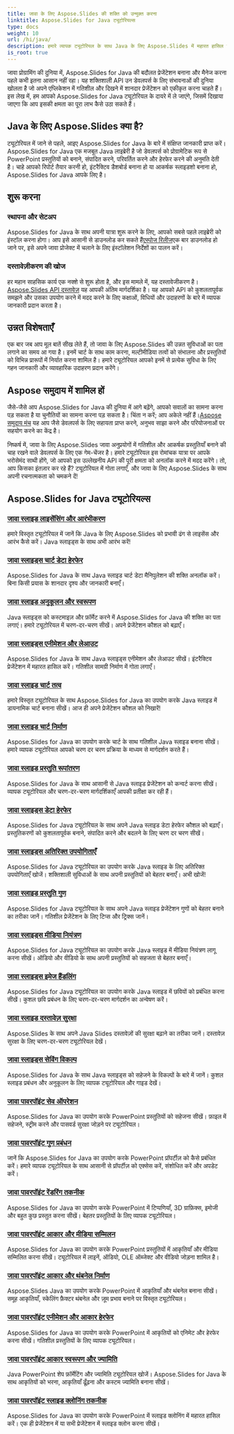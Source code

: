 ```yaml
---
title: जावा के लिए Aspose.Slides की शक्ति को उन्मुक्त करना
linktitle: Aspose.Slides for Java ट्यूटोरियल्स
type: docs
weight: 10
url: /hi/java/
description: हमारे व्यापक ट्यूटोरियल के साथ Java के लिए Aspose.Slides में महारत हासिल करना सीखें। प्रस्तुतियों के लिए इस शक्तिशाली Java API का उपयोग करने के लिए चरण-दर-चरण मार्गदर्शन।
is_root: true
---
```


जावा प्रोग्रामिंग की दुनिया में, Aspose.Slides for Java की बदौलत प्रेजेंटेशन बनाना और मैनेज करना पहले कभी इतना आसान नहीं रहा। यह शक्तिशाली API उन डेवलपर्स के लिए संभावनाओं की दुनिया खोलता है जो अपने एप्लिकेशन में गतिशील और दिखने में शानदार प्रेजेंटेशन को एकीकृत करना चाहते हैं। इस लेख में, हम आपको Aspose.Slides for Java ट्यूटोरियल के दायरे में ले जाएंगे, जिसमें दिखाया जाएगा कि आप इसकी क्षमता का पूरा लाभ कैसे उठा सकते हैं।

## Java के लिए Aspose.Slides क्या है?

ट्यूटोरियल में जाने से पहले, आइए Aspose.Slides for Java के बारे में संक्षिप्त जानकारी प्राप्त करें। Aspose.Slides for Java एक मजबूत Java लाइब्रेरी है जो डेवलपर्स को प्रोग्रामेटिक रूप से PowerPoint प्रस्तुतियों को बनाने, संपादित करने, परिवर्तित करने और हेरफेर करने की अनुमति देती है। चाहे आपको रिपोर्ट तैयार करनी हो, इंटरैक्टिव डैशबोर्ड बनाना हो या आकर्षक स्लाइडशो बनाना हो, Aspose.Slides for Java आपके लिए है।

## शुरू करना

### स्थापना और सेटअप

Aspose.Slides for Java के साथ अपनी यात्रा शुरू करने के लिए, आपको सबसे पहले लाइब्रेरी को इंस्टॉल करना होगा। आप इसे आसानी से डाउनलोड कर सकते हैं[एस्पोज रिलीज](https://releases.aspose.com/slides/java/)एक बार डाउनलोड हो जाने पर, इसे अपने जावा प्रोजेक्ट में चलाने के लिए इंस्टॉलेशन निर्देशों का पालन करें।

### दस्तावेज़ीकरण की खोज

 हर महान साहसिक कार्य एक नक्शे से शुरू होता है, और इस मामले में, यह दस्तावेजीकरण है।[Aspose.Slides API दस्तावेज़](https://reference.aspose.com/slides/java/) यह आपकी अंतिम मार्गदर्शिका है। यह आपको API को कुशलतापूर्वक समझने और उसका उपयोग करने में मदद करने के लिए कक्षाओं, विधियों और उदाहरणों के बारे में व्यापक जानकारी प्रदान करता है।

## उन्नत विशेषताएँ

एक बार जब आप मूल बातें सीख लेते हैं, तो जावा के लिए Aspose.Slides की उन्नत सुविधाओं का पता लगाने का समय आ गया है। इनमें चार्ट के साथ काम करना, मल्टीमीडिया तत्वों को संभालना और प्रस्तुतियों को विभिन्न प्रारूपों में निर्यात करना शामिल है। हमारे ट्यूटोरियल आपको इनमें से प्रत्येक सुविधा के लिए गहन जानकारी और व्यावहारिक उदाहरण प्रदान करेंगे।

## Aspose समुदाय में शामिल हों

जैसे-जैसे आप Aspose.Slides for Java की दुनिया में आगे बढ़ेंगे, आपको सवालों का सामना करना पड़ सकता है या चुनौतियों का सामना करना पड़ सकता है। चिंता न करें; आप अकेले नहीं हैं।[Aspose समुदाय मंच](https://forum.aspose.com/) यह आप जैसे डेवलपर्स के लिए सहायता प्राप्त करने, अनुभव साझा करने और परियोजनाओं पर सहयोग करने का केंद्र है।

निष्कर्ष में, जावा के लिए Aspose.Slides जावा अनुप्रयोगों में गतिशील और आकर्षक प्रस्तुतियाँ बनाने की चाह रखने वाले डेवलपर्स के लिए एक गेम-चेंजर है। हमारे ट्यूटोरियल इस रोमांचक यात्रा पर आपके भरोसेमंद साथी होंगे, जो आपको इस उल्लेखनीय API की पूरी क्षमता को अनलॉक करने में मदद करेंगे। तो, आप किसका इंतज़ार कर रहे हैं? ट्यूटोरियल में गोता लगाएँ, और जावा के लिए Aspose.Slides के साथ अपनी रचनात्मकता को चमकने दें!

## Aspose.Slides for Java ट्यूटोरियल्स
### [जावा स्लाइड लाइसेंसिंग और आरंभीकरण](./licensing-and-initialization/)
हमारे विस्तृत ट्यूटोरियल में जानें कि Java के लिए Aspose.Slides को प्रभावी ढंग से लाइसेंस और आरंभ कैसे करें। Java स्लाइड्स के साथ अभी आरंभ करें!
### [जावा स्लाइड्स चार्ट डेटा हेरफेर](./chart-data-manipulation/)
Aspose.Slides for Java के साथ Java स्लाइड चार्ट डेटा मैनिपुलेशन की शक्ति अनलॉक करें। बिना किसी प्रयास के शानदार दृश्य और जानकारी बनाएँ।
### [जावा स्लाइड अनुकूलन और स्वरूपण](./customization-and-formatting/)
Java स्लाइड्स को कस्टमाइज़ और फ़ॉर्मेट करने में Aspose.Slides for Java की शक्ति का पता लगाएं। हमारे ट्यूटोरियल में चरण-दर-चरण सीखें। अपने प्रेजेंटेशन कौशल को बढ़ाएँ।
### [जावा स्लाइड्स एनीमेशन और लेआउट](./animation-and-layout/)
Aspose.Slides for Java के साथ Java स्लाइड्स एनीमेशन और लेआउट सीखें। इंटरैक्टिव प्रेजेंटेशन में महारत हासिल करें। गतिशील सामग्री निर्माण में गोता लगाएँ।
### [जावा स्लाइड चार्ट तत्व](./chart-elements/)
हमारे विस्तृत ट्यूटोरियल के साथ Aspose.Slides for Java का उपयोग करके Java स्लाइड में डायनामिक चार्ट बनाना सीखें। आज ही अपने प्रेजेंटेशन कौशल को निखारें!
### [जावा स्लाइड चार्ट निर्माण](./chart-creation/)
Aspose.Slides for Java का उपयोग करके चार्ट के साथ गतिशील Java स्लाइड बनाना सीखें। हमारे व्यापक ट्यूटोरियल आपको चरण दर चरण प्रक्रिया के माध्यम से मार्गदर्शन करते हैं।
### [जावा स्लाइड प्रस्तुति रूपांतरण](./presentation-conversion/)
Aspose.Slides for Java के साथ आसानी से Java स्लाइड प्रेजेंटेशन को कन्वर्ट करना सीखें। व्यापक ट्यूटोरियल और चरण-दर-चरण मार्गदर्शिकाएँ आपकी प्रतीक्षा कर रही हैं।
### [जावा स्लाइड्स डेटा हेरफेर](./data-manipulation/)
Aspose.Slides for Java ट्यूटोरियल के साथ अपने Java स्लाइड डेटा हेरफेर कौशल को बढ़ाएँ। प्रस्तुतिकरणों को कुशलतापूर्वक बनाने, संपादित करने और बदलने के लिए चरण दर चरण सीखें।
### [जावा स्लाइड्स अतिरिक्त उपयोगिताएँ](./additional-utilities/)
Aspose.Slides for Java ट्यूटोरियल का उपयोग करके Java स्लाइड के लिए अतिरिक्त उपयोगिताएँ खोजें। शक्तिशाली सुविधाओं के साथ अपनी प्रस्तुतियों को बेहतर बनाएँ। अभी खोजें!
### [जावा स्लाइड प्रस्तुति गुण](./presentation-properties/)
Aspose.Slides for Java ट्यूटोरियल के साथ अपने Java स्लाइड प्रेजेंटेशन गुणों को बेहतर बनाने का तरीका जानें। गतिशील प्रेजेंटेशन के लिए टिप्स और ट्रिक्स जानें।
### [जावा स्लाइड्स मीडिया नियंत्रण](./media-controls/)
Aspose.Slides for Java ट्यूटोरियल का उपयोग करके Java स्लाइड में मीडिया नियंत्रण लागू करना सीखें। ऑडियो और वीडियो के साथ अपनी प्रस्तुतियों को सहजता से बेहतर बनाएँ।
### [जावा स्लाइड्स इमेज हैंडलिंग](./image-handling/)
Aspose.Slides for Java ट्यूटोरियल का उपयोग करके Java स्लाइड में छवियों को प्रबंधित करना सीखें। कुशल छवि प्रबंधन के लिए चरण-दर-चरण मार्गदर्शन का अन्वेषण करें।
### [जावा स्लाइड दस्तावेज़ सुरक्षा](./document-protection/)
Aspose.Slides के साथ अपने Java Slides दस्तावेज़ों की सुरक्षा बढ़ाने का तरीका जानें। दस्तावेज़ सुरक्षा के लिए चरण-दर-चरण ट्यूटोरियल देखें।
### [जावा स्लाइड्स सेविंग विकल्प](./saving-options/)
Aspose.Slides for Java के साथ Java स्लाइड्स को सहेजने के विकल्पों के बारे में जानें। कुशल स्लाइड प्रबंधन और अनुकूलन के लिए व्यापक ट्यूटोरियल और गाइड देखें।

### [जावा पावरपॉइंट सेव ऑपरेशन](./java-powerpoint-save-operations/)
Aspose.Slides for Java का उपयोग करके PowerPoint प्रस्तुतियों को सहेजना सीखें। फ़ाइल में सहेजने, स्ट्रीम करने और पासवर्ड सुरक्षा जोड़ने पर ट्यूटोरियल।
### [जावा पावरपॉइंट गुण प्रबंधन](./java-powerpoint-properties-management/)
जानें कि Aspose.Slides for Java का उपयोग करके PowerPoint प्रॉपर्टीज़ को कैसे प्रबंधित करें। हमारे व्यापक ट्यूटोरियल के साथ आसानी से प्रॉपर्टीज़ को एक्सेस करें, संशोधित करें और अपडेट करें।
### [जावा पावरपॉइंट रेंडरिंग तकनीक](./java-powerpoint-rendering-techniques/)
Aspose.Slides for Java का उपयोग करके PowerPoint में टिप्पणियाँ, 3D ग्राफ़िक्स, इमोजी और बहुत कुछ प्रस्तुत करना सीखें। बेहतर प्रस्तुतियों के लिए व्यापक ट्यूटोरियल।
### [जावा पावरपॉइंट आकार और मीडिया सम्मिलन](./java-powerpoint-shape-media-insertion/)
Aspose.Slides for Java का उपयोग करके PowerPoint प्रस्तुतियों में आकृतियाँ और मीडिया सम्मिलित करना सीखें। ट्यूटोरियल में लाइनें, ऑडियो, OLE ऑब्जेक्ट और वीडियो जोड़ना शामिल है।
### [जावा पावरपॉइंट आकार और थंबनेल निर्माण](./java-powerpoint-shape-thumbnail-creation/)
Aspose.Slides Java का उपयोग करके PowerPoint में आकृतियाँ और थंबनेल बनाना सीखें। समूह आकृतियाँ, स्केलिंग फ़ैक्टर थंबनेल और ज़ूम प्रभाव बनाने पर विस्तृत ट्यूटोरियल।
### [जावा पावरपॉइंट एनीमेशन और आकार हेरफेर](./java-powerpoint-animation-shape-manipulation/)
Aspose.Slides for Java का उपयोग करके PowerPoint में आकृतियों को एनिमेट और हेरफेर करना सीखें। गतिशील प्रस्तुतियों के लिए व्यापक ट्यूटोरियल।
### [जावा पावरपॉइंट आकार स्वरूपण और ज्यामिति](./java-powerpoint-shape-formatting-geometry/)
Java PowerPoint शेप फ़ॉर्मेटिंग और ज्यामिति ट्यूटोरियल खोजें। Aspose.Slides for Java के साथ आकृतियों को भरना, आकृतियाँ ढूँढ़ना और कस्टम ज्यामिति बनाना सीखें।
### [जावा पावरपॉइंट स्लाइड क्लोनिंग तकनीक](./java-powerpoint-slide-cloning-techniques/)
Aspose.Slides for Java का उपयोग करके PowerPoint में स्लाइड क्लोनिंग में महारत हासिल करें। एक ही प्रेजेंटेशन में या सभी प्रेजेंटेशन में स्लाइड क्लोन करना सीखें।